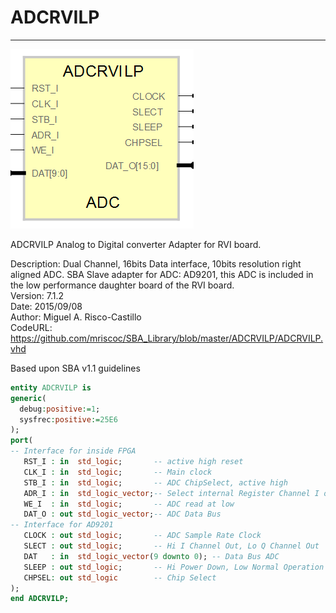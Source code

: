 # **ADCRVILP**
- - - 
![](image.png)   

ADCRVILP Analog to Digital converter Adapter for RVI board.  

Description: Dual Channel, 16bits Data interface, 10bits resolution right aligned ADC. SBA Slave adapter for ADC: AD9201, this ADC is included in the low performance daughter board of the RVI board.  
Version: 7.1.2  
Date: 2015/09/08  
Author: Miguel A. Risco-Castillo  
CodeURL: https://github.com/mriscoc/SBA_Library/blob/master/ADCRVILP/ADCRVILP.vhd  

Based upon SBA v1.1 guidelines

```vhdl
entity ADCRVILP is
generic(
  debug:positive:=1;
  sysfrec:positive:=25E6
);
port(
-- Interface for inside FPGA
   RST_I : in  std_logic;       -- active high reset
   CLK_I : in  std_logic;       -- Main clock
   STB_I : in  std_logic;       -- ADC ChipSelect, active high
   ADR_I : in  std_logic_vector;-- Select internal Register Channel I or Q
   WE_I  : in  std_logic;       -- ADC read at low
   DAT_O : out std_logic_vector;-- ADC Data Bus
-- Interface for AD9201
   CLOCK : out std_logic;       -- ADC Sample Rate Clock
   SLECT : out std_logic;       -- Hi I Channel Out, Lo Q Channel Out
   DAT   : in  std_logic_vector(9 downto 0); -- Data Bus ADC
   SLEEP : out std_logic;       -- Hi Power Down, Low Normal Operation
   CHPSEL: out std_logic        -- Chip Select
);
end ADCRVILP;
```

